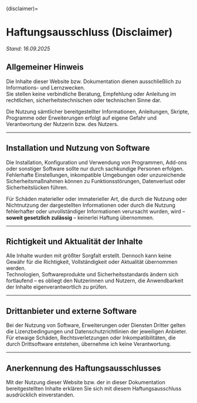 (disclaimer)=
# Haftungsausschluss (Disclaimer)

*Stand: 16.09.2025*

## Allgemeiner Hinweis

Die Inhalte dieser Website bzw. Dokumentation dienen ausschließlich zu Informations- und Lernzwecken.  
Sie stellen keine verbindliche Beratung, Empfehlung oder Anleitung im rechtlichen, sicherheitstechnischen oder technischen Sinne dar.

Die Nutzung sämtlicher bereitgestellter Informationen, Anleitungen, Skripte, Programme oder Erweiterungen erfolgt auf eigene Gefahr und Verantwortung der Nutzerin bzw. des Nutzers.

---

## Installation und Nutzung von Software

Die Installation, Konfiguration und Verwendung von Programmen, Add-ons oder sonstiger Software sollte nur durch sachkundige Personen erfolgen.  
Fehlerhafte Einstellungen, inkompatible Umgebungen oder unzureichende Sicherheitsmaßnahmen können zu Funktionsstörungen, Datenverlust oder Sicherheitslücken führen.

Für Schäden materieller oder immaterieller Art, die durch die Nutzung oder Nichtnutzung der dargestellten Informationen oder durch die Nutzung fehlerhafter oder unvollständiger Informationen verursacht wurden, wird – **soweit gesetzlich zulässig** – keinerlei Haftung übernommen.

---

## Richtigkeit und Aktualität der Inhalte

Alle Inhalte wurden mit größter Sorgfalt erstellt. Dennoch kann keine Gewähr für die Richtigkeit, Vollständigkeit oder Aktualität übernommen werden.  
Technologien, Softwareprodukte und Sicherheitsstandards ändern sich fortlaufend – es obliegt den Nutzerinnen und Nutzern, die Anwendbarkeit der Inhalte eigenverantwortlich zu prüfen.

---

## Drittanbieter und externe Software

Bei der Nutzung von Software, Erweiterungen oder Diensten Dritter gelten die Lizenzbedingungen und Datenschutzrichtlinien der jeweiligen Anbieter.  
Für etwaige Schäden, Rechtsverletzungen oder Inkompatibilitäten, die durch Drittsoftware entstehen, übernehme ich keine Verantwortung.

---

## Anerkennung des Haftungsausschlusses

Mit der Nutzung dieser Website bzw. der in dieser Dokumentation bereitgestellten Inhalte erklären Sie sich mit diesem Haftungsausschluss ausdrücklich einverstanden.